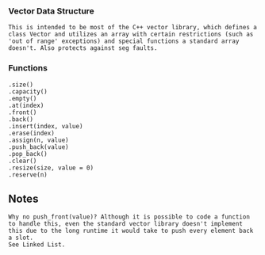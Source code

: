 ### Vector Data Structure
	This is intended to be most of the C++ vector library, which defines a class Vector and utilizes an array with certain restrictions (such as 'out of range' exceptions) and special functions a standard array doesn't. Also protects against seg faults.
	
### Functions
	.size()
	.capacity()
	.empty()
	.at(index)
	.front()
	.back()
	.insert(index, value)
	.erase(index)
	.assign(n, value)
	.push_back(value)
	.pop_back()
	.clear()
	.resize(size, value = 0)
	.reserve(n)
	
## Notes
	Why no push_front(value)? Although it is possible to code a function to handle this, even the standard vector library doesn't implement this due to the long runtime it would take to push every element back a slot. 
	See Linked List.
